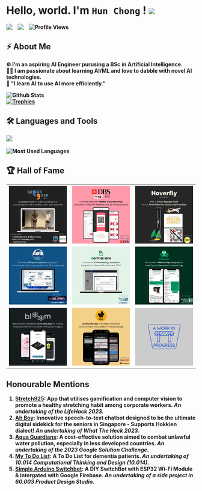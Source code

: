 # <b>Hello, world. I'm <code>**Hun Chong**</code> ! <img src="https://media.giphy.com/media/hvRJCLFzcasrR4ia7z/giphy.gif" width="30">

<a href="https://www.linkedin.com/in/tanhunchong/">
  <img align="left" width="30px" src="https://cdn.simpleicons.org/linkedin"  />
</a>

<a href="mailto:hunchong_tan@mymail.sutd.edu.sg">
  <img align="left" width="30px" src="https://cdn.simpleicons.org/gmail" />
</a>

<img src="https://komarev.com/ghpvc/?username=hunchongtan&color=blueviolet&style=for-the-badge" alt="Profile Views">

## ⚡ About Me

⚙️ I’m an aspiring AI Engineer purusing a BSc in Artificial Intelligence. </br>
👨‍💻 I am passionate about learning AI/ML and love to dabble with novel AI technologies. </br>
💬 "I learn AI to use AI more efficiently." </br>

<img src="https://github-readme-stats.vercel.app/api?username=hunchongtan&theme=tokyonight&show_icons=true&hide=stars,issues&rank_icon=github" alt="Github Stats" width="40%">
</br>
<a href="https://github.com/ryo-ma/github-profile-trophy">
    <img src="https://github-profile-trophy.vercel.app/?username=hunchongtan&theme=tokyonight&title=-Issues,-Reviews&row=2&column=3" alt="Trophies" width="40%">
</a>

## 🛠️ Languages and Tools
<a href="https://skillicons.dev">
    <img src="https://skillicons.dev/icons?i=py,ruby,html,css,javascript,swift,react,rails,opencv,figma&perline=5" width="30%">
</a>
<p></p>
<img src="https://github-readme-stats.vercel.app/api/top-langs/?username=hunchongtan&theme=tokyonight&layout=compact&exclude_repo=Hoverfly_SUTD" alt="Most Used Languages" width="30%">
</br>

## 🏆 Hall of Fame
<table>
  <tr>
    <td><a href="https://github.com/jingkai27/jingkai27/blob/main/more-readme/SPEAKEASE-README.md"><img src="img/speakease.png"/></a></td>
    <td><a href="https://github.com/Service-Design-Studio/1d-final-project-summer-2024-sds-2024-team-13"><img src="img/dbsbiz.png"/></a></td>
    <td><a href="https://github.com/hunchongtan/Hoverfly_SUTD"><img src="img/hoverfly.png"/></a></td>
  </tr>
  <tr>
    <td><a href="https://github.com/rappleit/Portential"><img src="img/portential.png"/></a></td>
    <td><a href="https://github.com/rappleit/dermacare"><img src="img/dermacare.png"/></a></td>
    <td><a href="https://github.com/rappleit/MediLingo"><img src="img/medilingo.png"/></a></td>
  </tr>
  <tr>
    <td><a href="https://github.com/hunchongtan/bloom-app"><img src="img/bloom.png"/></a></td>
    <td><a href="https://github.com/hunchongtan/hive"><img src="img/hive.png"/></a></td>
    <td><a href="https://github.com/hunchongtan/"><img src="img/comingsoon.png"/></a></td>
  </tr>
</table>

## Honourable Mentions
1. <a href="https://github.com/zayne-siew/Stretch925">Stretch925</a>: App that utilises gamification and computer vision to promote a healthy stretching habit among corporate workers. *An undertaking of the LifeHack 2023.*
2. <a href="https://github.com/chaaaaun/wth-23">Ah Boy</a>: Innovative speech-to-text chatbot designed to be the ultimate digital sidekick for the seniors in Singapore - Supports Hokkien dialect! *An undertaking of What The Heck 2023.*
3. <a href="https://github.com/xpxchxcx/AquaGuardian">Aqua Guardians</a>: A cost-effective solution aimed to combat unlawful water pollution, especially in less developed countries. *An undertaking of the 2023 Google Solution Challenge.*
4. <a href="https://github.com/hunchongtan/MyToDoList">My To Do List</a>: A To Do List for dementia patients. *An undertaking of 10.014 Computational Thinking and Design (10.014).*
5. <a href="https://github.com/hunchongtan/Simple_Arduino_SwitchBot">Simple Arduino Switchbot</a>: A DIY SwitchBot with ESP32 Wi-Fi Module & intergated with Google Firebase. *An undertaking of a side project in 60.003 Product Design Studio.*

